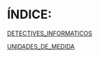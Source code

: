 # ÍNDICE:

[DETECTIVES_INFORMATICOS](Detectives_Informaticos/documento.md)

[UNIDADES_DE_MEDIDA](UNIDADES_DE_MEDIDA/almacenamiento.md)
